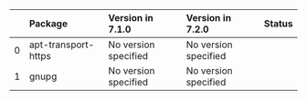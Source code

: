 <!-- markdown-link-check-disable -->

|    | Package             | Version in 7.1.0     | Version in 7.2.0     | Status   |
|---:|:--------------------|:---------------------|:---------------------|:---------|
|  0 | apt-transport-https | No version specified | No version specified |          |
|  1 | gnupg               | No version specified | No version specified |          |